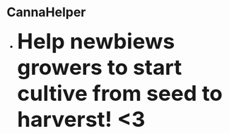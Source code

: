 # CannaHelper
- <font size="13pt"><b> Help newbiews growers to start cultive from seed to harverst! &lt;3 </b></font>
